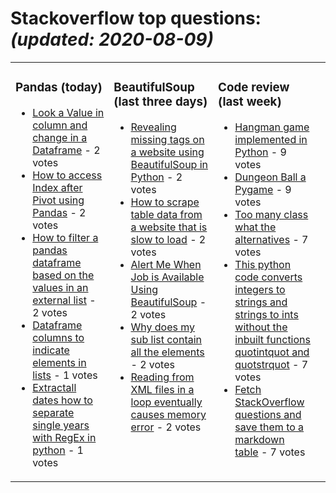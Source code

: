 # Stackoverflow top questions: *(updated: <!-- date starts -->2020-08-09<!-- date ends -->)*

<table><tr><td valign="top" width="33%">

### Pandas (today)
<!-- pandas starts -->
* [Look a Value in column and change in a Dataframe](https://stackoverflow.com/questions/63323593/look-a-value-in-column-and-change-in-a-dataframe) - 2 votes
* [How to access Index after Pivot using Pandas](https://stackoverflow.com/questions/63331135/how-to-access-index-after-pivot-using-pandas) - 2 votes
* [How to filter a pandas dataframe based on the values in an external list](https://stackoverflow.com/questions/63327706/how-to-filter-a-pandas-dataframe-based-on-the-values-in-an-external-list) - 2 votes
* [Dataframe columns to indicate elements in lists](https://stackoverflow.com/questions/63327707/data-frame-columns-to-indicate-elements-in-lists) - 1 votes
* [Extractall dates  how to separate single years with RegEx in python](https://stackoverflow.com/questions/63327217/extractall-dates-how-to-separate-single-years-with-regex-in-python) - 1 votes
<!-- pandas ends -->
</td><td valign="top" width="34%">


### BeautifulSoup (last three days)
<!-- beautifulsoup starts -->
* [Revealing missing tags on a website using BeautifulSoup in Python](https://stackoverflow.com/questions/63280471/revealing-missing-tags-on-a-website-using-beautifulsoup-in-python) - 2 votes
* [How to scrape table data from a website that is slow to load](https://stackoverflow.com/questions/63299585/how-to-scrape-table-data-from-a-website-that-is-slow-to-load) - 2 votes
* [Alert Me When Job is Available Using BeautifulSoup](https://stackoverflow.com/questions/63325946/alert-me-when-job-is-available-using-beautifulsoup) - 2 votes
* [Why does my sub list contain all the elements](https://stackoverflow.com/questions/63317944/why-does-my-sub-list-contain-all-the-elements) - 2 votes
* [Reading from XML files in a loop eventually causes memory error](https://stackoverflow.com/questions/63314468/reading-from-xml-files-in-a-loop-eventually-causes-memory-error) - 2 votes
<!-- beautifulsoup ends -->
</td><td valign="top" width="34%">


### Сode review (last week)
<!-- python starts -->
* [Hangman game implemented in Python](https://codereview.stackexchange.com/questions/247603/hangman-game-implemented-in-python) - 9 votes
* [Dungeon Ball a Pygame](https://codereview.stackexchange.com/questions/247482/dungeon-ball-a-pygame) - 9 votes
* [Too many class what the alternatives](https://codereview.stackexchange.com/questions/247554/too-many-class-what-the-alternatives) - 7 votes
* [This python code converts integers to strings and strings to ints without the inbuilt functions quotintquot and quotstrquot](https://codereview.stackexchange.com/questions/247564/this-python-code-converts-integers-to-strings-and-strings-to-ints-without-the-in) - 7 votes
* [Fetch StackOverflow questions and save them to a markdown table](https://codereview.stackexchange.com/questions/247417/fetch-stackoverflow-questions-and-save-them-to-a-markdown-table) - 7 votes
<!-- python ends -->
</td><td valign="top" width="34%">
